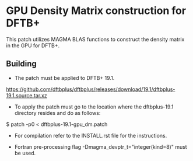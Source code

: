 # GPU Density Matrix construction for DFTB+

This patch utilizes MAGMA BLAS functions to construct the density matrix in the GPU for DFTB+. 

## Building

* The patch must be applied to DFTB+ 19.1.

https://github.com/dftbplus/dftbplus/releases/download/19.1/dftbplus-19.1.source.tar.xz

* To apply the patch must go to the location where the dftbplus-19.1 directory resides and do as follows:

$ patch -p0 < dftbplus-19.1-gpu_dm.patch

* For compilation refer to the INSTALL.rst file for the instructions.

* Fortran pre-processing flag -Dmagma_devptr_t="integer(kind=8)" must be used.
